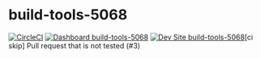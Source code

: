 # build-tools-5068

[![CircleCI](https://circleci.com/gh/pantheon-ci-bot/build-tools-5068.svg?style=shield)](https://circleci.com/gh/pantheon-ci-bot/build-tools-5068)
[![Dashboard build-tools-5068](https://img.shields.io/badge/dashboard-build_tools_5068-yellow.svg)](https://dashboard.pantheon.io/sites/ba4f673b-39ec-48d5-8efe-701d74b4e4ea#dev/code)
[![Dev Site build-tools-5068](https://img.shields.io/badge/site-build_tools_5068-blue.svg)](http://dev-build-tools-5068.pantheonsite.io/)[ci skip] Pull request that is not tested (#3)
